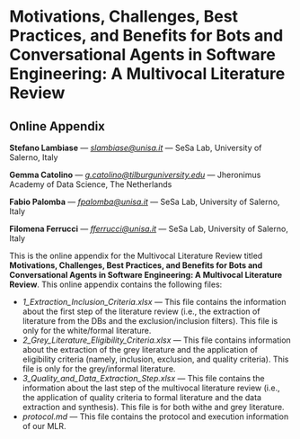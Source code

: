 # Motivations, Challenges, Best Practices, and Benefits for Bots and Conversational Agents in Software Engineering: A Multivocal Literature Review
## Online Appendix

**Stefano Lambiase** — *slambiase@unisa.it* — SeSa Lab, University of Salerno, Italy

**Gemma Catolino** — *g.catolino@tilburguniversity.edu* — Jheronimus Academy of Data Science, The Netherlands

**Fabio Palomba** — *fpalomba@unisa.it* — SeSa Lab, University of Salerno, Italy

**Filomena Ferrucci** — *fferrucci@unisa.it* — SeSa Lab, University of Salerno, Italy

This is the online appendix for the Multivocal Literature Review titled **Motivations, Challenges, Best Practices, and Benefits for Bots and Conversational Agents in Software Engineering: A Multivocal Literature Review**.
This online appendix contains the following files:

- *1_Extraction_Inclusion_Criteria.xlsx* — This file contains the information about the first step of the literature review (i.e., the extraction of literature from the DBs and the exclusion/inclusion filters). This file is only for the white/formal literature.
- *2_Grey_Literature_Eligibility_Criteria.xlsx* — This file contains information about the extraction of the grey literature and the application of eligibility criteria (namely, inclusion, exclusion, and quality criteria). This file is only for the grey/informal literature.
- *3_Quality_and_Data_Extraction_Step.xlsx* — This file contains the information about the last step of the multivocal literature review (i.e., the application of quality criteria to formal literature and the data extraction and synthesis). This file is for both withe and grey literature.
- *protocol.md* — This file contains the protocol and execution information of our MLR.

